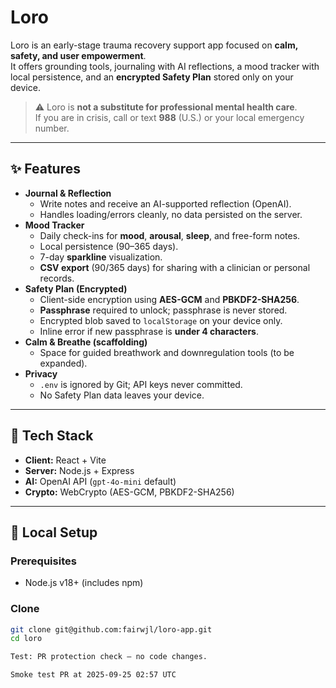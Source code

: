 # Loro

Loro is an early-stage trauma recovery support app focused on **calm, safety, and user empowerment**.  
It offers grounding tools, journaling with AI reflections, a mood tracker with local persistence, and an **encrypted Safety Plan** stored only on your device.

> ⚠️ Loro is **not a substitute for professional mental health care**.  
> If you are in crisis, call or text **988** (U.S.) or your local emergency number.

---

## ✨ Features

- **Journal & Reflection**
  - Write notes and receive an AI-supported reflection (OpenAI).
  - Handles loading/errors cleanly, no data persisted on the server.
- **Mood Tracker**
  - Daily check-ins for **mood**, **arousal**, **sleep**, and free-form notes.
  - Local persistence (90–365 days).
  - 7-day **sparkline** visualization.
  - **CSV export** (90/365 days) for sharing with a clinician or personal records.
- **Safety Plan (Encrypted)**
  - Client-side encryption using **AES-GCM** and **PBKDF2-SHA256**.
  - **Passphrase** required to unlock; passphrase is never stored.
  - Encrypted blob saved to `localStorage` on your device only.
  - Inline error if new passphrase is **under 4 characters**.
- **Calm & Breathe (scaffolding)**
  - Space for guided breathwork and downregulation tools (to be expanded).
- **Privacy**
  - `.env` is ignored by Git; API keys never committed.
  - No Safety Plan data leaves your device.

---

## 🧩 Tech Stack

- **Client:** React + Vite  
- **Server:** Node.js + Express  
- **AI:** OpenAI API (`gpt-4o-mini` default)  
- **Crypto:** WebCrypto (AES-GCM, PBKDF2-SHA256)

---

## 🚀 Local Setup

### Prerequisites
- Node.js v18+ (includes npm)

### Clone
```bash
git clone git@github.com:fairwjl/loro-app.git
cd loro

Test: PR protection check — no code changes.

Smoke test PR at 2025-09-25 02:57 UTC
